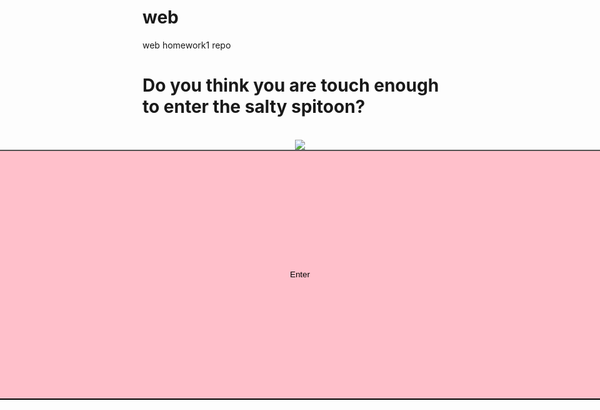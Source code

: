 # web
web homework1 repo
<h1>Do you think you are touch enough to enter the salty spitoon?</h1>
<br/>
<div style="display:flex;justify-content:center">
<img src="https://i.kym-cdn.com/entries/icons/original/000/003/022/wISx2Jj91qhyzqyz10Muv1jbo1_500.jpg"/>
 </div>
 <div style="display:flex;justify-content:center">
 <a href="https://sergeydus.github.io/web-hw1/sergey.html"><button style="background:pink;border-radius: 10px;min-height: 10vh;min width:;min-width: 50vh;">Enter</button></a>
</div>
